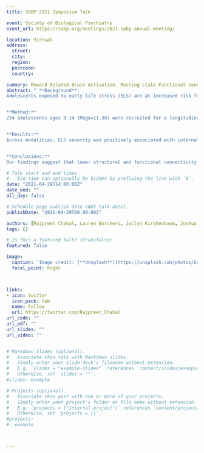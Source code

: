 ```yaml
---
title: SOBP 2021 Symposium Talk

event: Society of Biological Psychiatry
event_url: https://sobp.org/meetings/2021-sobp-annual-meeting/

location: Virtual
address:
  street: 
  city: 
  region: 
  postcode: 
  country: 

summary: Reward-Related Brain Activation, Resting-state Functional Connectivity, and White Matter Morphology Link Early Life Stress and Internalizing Symptoms in Adolescence
abstract: " **Background**: 
Adolescents exposed to early life stress (ELS) are at increased risk for internalizing disorders, including depression and anxiety. Although blunted striatal activation (Hanson et al., 2015) and weaker functional connectivity between the prefrontal cortex and ventral striatum (Marshall et al., 2018) has been shown to mediate the association between ELS and internalizing symptoms, less is known about relations between ELS and reward-related white matter morphology. Further, no study has used a multimodal approach to investigate ELS-related differences in task-based activation, resting-state functional connectivity, and diffusion-based white matter morphology of reward processing circuits and their relation to internalizing symptoms. 


**Method:**
214 adolescents ages 9-14 (Mage=11.38) were recruited for a longitudinal study assessing effects of ELS on psychobiological development over puberty. Participants completed a child version of the Monetary Incentive Delay task (MID; Gotlib et al., 2010) while undergoing fMRI, a resting-state scan, and a diffusion imaging scan. Participants also completed the Youth Self-Report (Achenbach et al., 1991).


**Results:**
Across modalities, ELS severity was positively associated with internalizing symptoms only in participants with lower reward-related neurocircuitry metrics, including lower nucleus accumbens activation during gain vs. loss MID trials, resting-state reward network connectivity, and frontoaccumbal fiber density and cross-section (all ps<.05).


**Conclusions:**
Our findings suggest that lower structural and functional connectivity, as well as task-based activation of reward-processing regions are risk factors for internalizing symptoms in adolescents who have experienced higher levels of ELS. We will discuss how higher reward-processing neural activity and connectivity might buffer the effects of ELS on the emergence of internalizing symptoms."

# Talk start and end times.
#   End time can optionally be hidden by prefixing the line with `#`.
date: "2021-04-29T14:00:00Z"
date_end: ""
all_day: false

# Schedule page publish date (NOT talk date).
publishDate: "2021-04-29T00:00:00Z"

authors: [Rajpreet Chahal, Lauren Borchers, Jaclyn Kirshenbaum, Joshua Ryu, Ian H. Gotlib]
tags: []

# Is this a featured talk? (true/false)
featured: false

image:
  caption: 'Image credit: [**Unsplash**](https://unsplash.com/photos/bzdhc5b3Bxs)'
  focal_point: Right



links:
- icon: twitter
  icon_pack: fab
  name: Follow
  url: https://twitter.com/Rajpreet_Chahal
url_code: ""
url_pdf: ""
url_slides: ""
url_video: ""


# Markdown Slides (optional).
#   Associate this talk with Markdown slides.
#   Simply enter your slide deck's filename without extension.
#   E.g. `slides = "example-slides"` references `content/slides/example-slides.md`.
#   Otherwise, set `slides = ""`.
#slides: example

# Projects (optional).
#   Associate this post with one or more of your projects.
#   Simply enter your project's folder or file name without extension.
#   E.g. `projects = ["internal-project"]` references `content/project/deep-learning/index.md`.
#   Otherwise, set `projects = []`.
#projects:
#- example



---
```





